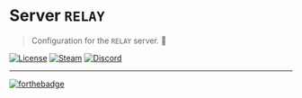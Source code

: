 # Server `RELAY`
> Configuration for the `RELAY` server. 📝

[![License](https://img.shields.io/github/license/dst-academy/server-relay.svg)](https://github.com/dst-academy/server-relay/blob/master/LICENSE.md)
[![Steam](https://img.shields.io/badge/steam-join-1b2838.svg)](https://d3a7.link/steam)
[![Discord](https://discordapp.com/api/guilds/215170368959283200/embed.png)](https://d3a7.link/discord)

---

[![forthebadge](http://forthebadge.com/images/badges/built-with-love.svg)](https://forthebadge.com)
